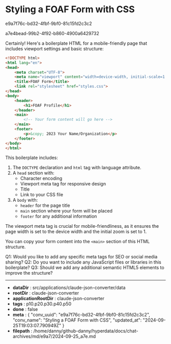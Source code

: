 # Styling a FOAF Form with CSS

e9a7f76c-bd32-4fbf-9bf0-81c15fd2c3c2

a7e4bead-99b2-4f92-b860-4900a6429732

 Certainly! Here's a boilerplate HTML for a mobile-friendly page that includes viewport settings and basic structure:

```html
<!DOCTYPE html>
<html lang="en">
<head>
    <meta charset="UTF-8">
    <meta name="viewport" content="width=device-width, initial-scale=1.0">
    <title>FOAF Form</title>
    <link rel="stylesheet" href="styles.css">
</head>
<body>
    <header>
        <h1>FOAF Profile</h1>
    </header>
    <main>
        <!-- Your form content will go here -->
    </main>
    <footer>
        <p>&copy; 2023 Your Name/Organization</p>
    </footer>
</body>
</html>
```

This boilerplate includes:

1. The `DOCTYPE` declaration and `html` tag with language attribute.
2. A `head` section with:
   - Character encoding
   - Viewport meta tag for responsive design
   - Title
   - Link to your CSS file
3. A `body` with:
   - `header` for the page title
   - `main` section where your form will be placed
   - `footer` for any additional information

The viewport meta tag is crucial for mobile-friendliness, as it ensures the page width is set to the device width and the initial zoom is set to 1.

You can copy your form content into the `<main>` section of this HTML structure.

Q1: Would you like to add any specific meta tags for SEO or social media sharing?
Q2: Do you want to include any JavaScript files or libraries in this boilerplate?
Q3: Should we add any additional semantic HTML5 elements to improve the structure?

---

* **dataDir** : src/applications/claude-json-converter/data
* **rootDir** : claude-json-converter
* **applicationRootDir** : claude-json-converter
* **tags** : p10.p20.p30.p40.p50
* **done** : false
* **meta** : {
  "conv_uuid": "e9a7f76c-bd32-4fbf-9bf0-81c15fd2c3c2",
  "conv_name": "Styling a FOAF Form with CSS",
  "updated_at": "2024-09-25T19:03:07.790949Z"
}
* **filepath** : /home/danny/github-danny/hyperdata/docs/chat-archives/md/e9a7/2024-09-25_a7e.md